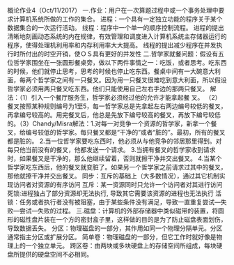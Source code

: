 概论作业4（Oct/11/2017）
一.作业：用户在一次算题过程中或一个事务处理中要求计算机系统所做的工作的集合。
  进程：一个具有一定独立功能的程序关于某个数据集合的一次运行活动。
  线程：程序中一个单一的顺序控制流程。
  进程的提出清晰地刻画动态系统的内在规律，有效管理和调度进入计算机系统主存储器运行的程序，使得处理机利用率和内存利用率大大提高。
  线程的提出减少程序在并发执行时所付出的时空开销，使ＯＳ具有更好的并发性
二.哲学家就餐问题：假设有五位哲学家围坐在一张圆形餐桌旁，做以下两件事情之一：吃饭，或者思考。吃东西的时候，他们就停止思考，思考的时候也停止吃东西。餐桌中间有一大碗意大利面，每两个哲学家之间有一只餐叉。因为用一只餐叉很难吃到意大利面，所以假设哲学家必须用两只餐叉吃东西。他们只能使用自己左右手边的那两只餐叉。
  解法：（1）引入一个餐厅服务生，哲学家必须经过他的允许才能拿起餐     叉。  （2）餐叉按照某种规则编号为1至5，每一哲学家总是先拿起左右两边编号较低的餐叉，再拿编号较高的。用完餐叉后，他总是先放下编号较高的餐叉，再放下编号较低的。（3）Chandy/Misra解法：1.对每一对竞争一个资源的哲学家，新拿一个餐叉，给编号较低的哲学家。每只餐叉都是“干净的”或者“脏的”。最初，所有的餐叉都是脏的。
   2.当一位哲学家要吃东西时，他必须从与他竞争的邻居那里得到。对每只他当前没有的餐叉，他都发送一个请求。
   3.当拥有餐叉的哲学家收到请求时，如果餐叉是干净的，那么他继续留着，否则就擦干净并交出餐叉。
   4.当某个哲学家吃东西后，他的餐叉就变脏了。如果另一个哲学家之前请求过其中的餐叉，那他就擦干净并交出餐叉。
  同步：互斥的基础上（大多数情况），通过其它机制实现访问者对资源的有序访问
  互斥：某一资源同时只允许一个访问者对其进行访问
  死锁:进程独占了部分资源却无法执行, 导致其它需要该资源的进程也无法执行
  活锁：任务或者执行者没有被阻塞，由于某些条件没有满足，导致一直重复尝试—失败—尝试—失败的过程。
三.磁盘：计算机的外部存储器中类似磁带的装置，将圆形的磁性盘片装在一个方的密封盒子里，这样做的目的是为了防止磁盘表面划伤，导致数据丢失。
   分区：物理磁盘的一部分，其作用如同一个物理分隔单元。分区通常指主分区或扩展分区。
   简单卷：物理磁盘的一部分，但它工作时就好像是物理上的一个独立单元。
   跨区卷：由两块或多块硬盘上的存储空间所组成，每块硬盘所提供的硬盘空间不必相同。
